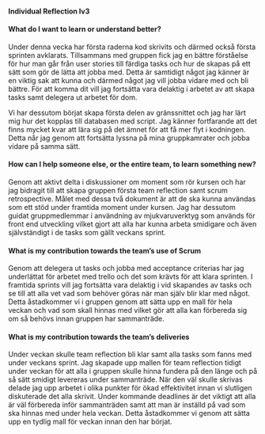 #### Individual Reflection lv3

#### What do I want to learn or understand better?
Under denna vecka har första raderna kod skrivits och därmed också första sprinten avklarats. Tillsammans med gruppen fick jag en bättre förståelse för hur man går från user stories till färdiga tasks och hur de skapas på ett sätt som gör de lätta att jobba med. Detta är samtidigt något jag känner är en viktig sak att kunna och därmed något jag vill jobba vidare med och bli bättre. För att komma dit vill jag fortsätta vara delaktig i arbetet av att skapa tasks samt delegera ut arbetet för dom.

Vi har dessutom börjat skapa första delen av gränssnittet och jag har lärt mig hur det kopplas till databasen med script. Jag känner fortfarande att det finns mycket kvar att lära sig på det ämnet för att få mer flyt i kodningen. Detta når jag genom att fortsätta lyssna på mina gruppkamrater och jobba vidare på samma sätt.

#### How can I help someone else, or the entire team, to learn something new?
Genom att aktivt delta i diskussioner om moment som rör kursen och har jag bidragit till att skapa gruppen första team reflection samt scrum retrospective. Målet med dessa två dokument är att de ska kunna användas som ett stöd under framtida moment under kursen. Jag har dessutom guidat gruppmedlemmar i användning av mjukvaruverktyg som används för front end utveckling vilket gjort att alla har kunna arbeta smidigare och även självständigt i de tasks som gällt veckans sprint.
#### What is my contribution towards the team’s use of Scrum
Genom att delegera ut tasks och jobba med acceptance criterias har jag underlättat för arbetet med trello och det som krävts för att klara sprinten. I framtida sprints vill jag fortsätta vara delaktig i vid skapandes av tasks och se till att alla vet vad som behöver göras när man själv blir klar med något. Detta åstadkommer vi i gruppen genom att sätta upp en mall för hela veckan och vad som skall hinnas med vilket gör att alla kan förbereda sig om så behövs innan gruppen har sammanträde.

#### What is my contribution towards the team’s deliveries
Under veckan skulle team reflection bli klar samt alla tasks som fanns med under veckans sprint. Jag skapade upp mallen för team reflection tidigt under veckan för att alla i gruppen skulle hinna fundera på den länge och på så sätt smidigt levereras under sammanträde. När den väl skulle skrivas delade jag upp arbetet i olika punkter för ökad effektivitet innan vi slutligen diskuterade det alla skrivit. Under kommande deadlines är det viktigt att alla är väl förbereda inför sammanträden samt att man är inställd på vad som ska hinnas med under hela veckan. Detta åstadkommer vi genom att sätta upp en tydlig mall för veckan innan den har börjat.
